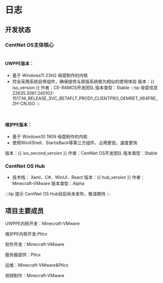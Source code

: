 # 日志
## 开发状态

### CentNet OS主体核心<br><br>
#### UWPPE版本：
* 基于 Windows11 23H2 母盘制作的内核
* 完全采用系统自带组件，确保提供与原版系统极为相似的使用体验
<Badge type="tip">版本：{{ iso_version }}</Badge> <Badge type="info">作者：CE-RAMOS开发团队</Badge> <Badge type="warning">版本类型：Stable</Badge>
:::tip 母盘信息
22635.3061.240102-1517.NI_RELEASE_SVC_BETAFLT_PROD1_CLIENTPRO_OEMRET_X64FRE_ZH-CN.ISO
:::
<br>

#### 维护PE版本：
* 基于 Windows10 1909 母盘制作的内核
* 使用WinXShell、StartisBack等第三方组件，占用更低，速度更快

<Badge type="tip">版本：{{ iso_second_version }}</Badge> <Badge type="info">作者：CentNet OS开发团队</Badge> <Badge type="warning">版本类型：Stable</Badge>

### CentNet OS Hub
* 技术栈： Xaml、C#、WinUI、React
<Badge type="tip">版本：{{ hub_version }}</Badge> <Badge type="info">作者：Minecraft-VMware</Badge> <Badge type="warning">版本类型：Alpha</Badge>

:::tip 提示
CentNet OS Hub目前尚未发布，敬请期待
:::

## 项目主要成员

UWPPE内核开发：Minecraft-VMware

维护PE内核开发:Ptlcx

软件开发：Minecraft-VMware

服务器提供：Ptlcx

运维：Minecraft-VMware&Ptlcx

视频制作：Minecraft-VMware

<h2 id="" tabindex="-1"></h2>
